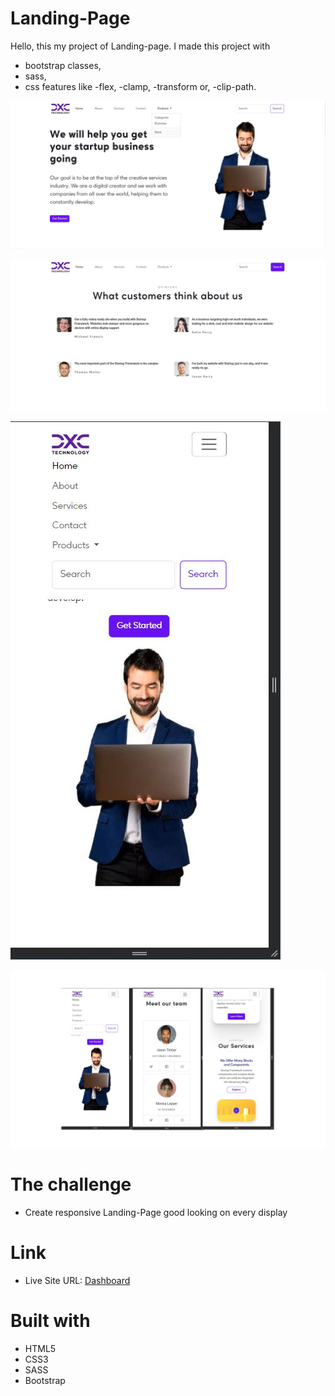 # Landing-Page

Hello, this my project of Landing-page. I made this project with

- bootstrap classes,
- sass,
- css features like
  -flex,
  -clamp,
  -transform or,
  -clip-path.

![Alt text](readme-img/desktop-home.jpg)

![Alt text](readme-img/desktop-opinions.jpg)

![Alt text](readme-img/mobile-navbar.jpg)

![Alt text](readme-img/mobile-view.jpeg)

# The challenge

- Create responsive Landing-Page good looking on every display

# Link

- Live Site URL: <a class="d-inline-block mx-2" href="https://marcinmierzwa.github.io/Virtual-Drummer/">Dashboard
  </a>

# Built with

- HTML5
- CSS3
- SASS
- Bootstrap
